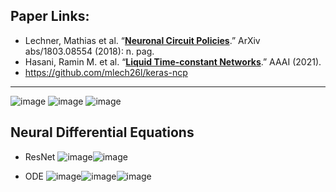 ## Paper Links: 
- Lechner, Mathias et al. “[**Neuronal Circuit Policies**](https://arxiv.org/pdf/1803.08554.pdf).” ArXiv abs/1803.08554 (2018): n. pag. 
- Hasani, Ramin M. et al. “[**Liquid Time-constant Networks**](https://arxiv.org/pdf/2006.04439.pdf).” AAAI (2021). 
- https://github.com/mlech26l/keras-ncp

___________________________________________

![image](https://user-images.githubusercontent.com/88390140/137602191-cf0fa013-520e-412f-a9ef-90710779a3b3.png)
![image](https://user-images.githubusercontent.com/88390140/137602196-d4f065cf-48de-4a4c-864d-e42eb5cf875f.png)
![image](https://user-images.githubusercontent.com/88390140/137602209-d54e20da-a422-430c-a360-624708ab9e0a.png)

## Neural Differential Equations 
- ResNet 
![image](https://user-images.githubusercontent.com/88390140/138193197-c754cd85-fcbb-4e7c-a44b-f5dd7945797f.png)![image](https://user-images.githubusercontent.com/88390140/138193526-e359d547-21b7-4fa5-8513-6a65da95562e.png)

- ODE 
![image](https://user-images.githubusercontent.com/88390140/138193229-163b6ff8-a8c7-4f7b-8a8a-703b0b512dd0.png)![image](https://user-images.githubusercontent.com/88390140/138193556-0bf4a217-63f2-4255-bc34-273a01c32a5d.png)![image](https://user-images.githubusercontent.com/88390140/138193567-b66e30cf-1884-417c-95c9-971d773c46c3.png)


